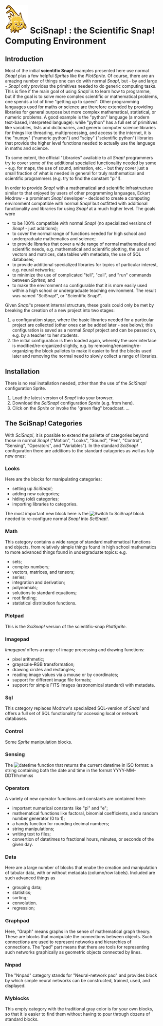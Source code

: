 # <img alt="scientific-snap icon" src="./images/einstein_snap.png" width="75"/> SciSnap! : the Scientific Snap! Computing Environment

## Introduction

Most of the initial **scientific Snap!** examples presented here use normal *Snap!* plus a few helpful *Sprites* like the *PlotSprite*.
Of course, there are an amazing number of things one can do with normal *Snap!*, but - by and large - *Snap!* only provides the primitives needed to do generic computing tasks.
This is fine if the main goal of using *Snap!* is to learn how to programme, but if the goal is to solve more complex scientific or mathematical problems, one spends a lot of time "getting up to speed".
Other programming languages used for maths or science are therefore extended by providing libraries for general purpose but more complex mathematical, statistical, or numeric problems.
A good example is the "python" language (a modern text-based, interpreted language): while "python" has a full set of primitives like variables, lists and dictionaries, and generic computer science libraries for things like threading, multiprocessing, and access to the internet, it is the "numpy" ("numeric python") and "scipy" ("scientific python") libraries that provide the higher level functions needed to actually use the language in maths and science.

To some extent, the official "Libraries" available to all *Snap!* programmers try to cover some of the additional specialied functionality needed by some - e.g. for maps, the use of sound, animation, etc. - but they cover just a small fraction of what is needed in general for truly mathematical and scientific programmers (e.g. try to find the constant "pi"!).

In order to provide *Snap!* with a mathematical and scientific infrastructure similar to that enjoyed by users of other programming languages, Eckart Modrow - a prominant *Snap!* developer - decided to create a computing environment compatible with normal *Snap!* but outfitted with additional functionality and libraries for using *Snap!* at a much higher level.
The goals were
- to be 100% compatible with normal *Snap!* (no specialized versions of *Snap!* - just additions);
- to cover the normal range of functions needed for high school and undergraduate mathematics and science;
- to provide libraries that cover a wide range of normal mathematical and scientific needs, e.g. mathematical and scientific plotting, the use of vectors and matrices, data tables with metadata, the use of SQL databases;
- to provide additional specialized libraries for topics of particular interest, e.g. neural networks;
- to minimize the use of complicated "tell", "call", and "run" commands between *Sprites*; and
- to make the environment so configurable that it is more easily used within a high school or undergraduate teaching environment.
The result was named "SciSnap!", or "Scientific Snap!".

Given *Snap!*'s present internal structure, these goals could only be met by breaking the creation of a new project into two stages:
1. a configuration stage, where the basic libraries needed for a particular project are collected (other ones can be added later - see below); this configuration is saved as a normal *Snap!* project and can be passed on, e.g. by a teacher to her students.
2. the initial configuration is then loaded again, whereby the user interface is modified/re-organized slightly, e.g. by removing/renaming/re-organizing the block palletes to make it easier to find the blocks used later and removing the normal need to slowly collect a range of libraries.

## Installation

There is no real installation needed, other than the use of the *SciSnap!* configuration Sprite.
1. Load the latest version of *Snap!* into your browser.
2. Download the *SciSnap!* configuration *Sprite* (e.g. from here).
3. Click on the *Sprite* or invoke the "green flag" broadcast.
...


## The SciSnap! Categories

With *SciSnap!*, it is possible to extend the pallette of categories beyond those in normal *Snap!* ("Motion", "Looks", "Sound", "Pen", "Control", "Sensing", "Operators", and "Variables").
In the standard *SciSnap!* configuration there are additions to the standard catagories as well as fuly new ones:


### Looks

Here are the blocks for manipulating categories:
- setting up *SciSnap!*;
- adding new categories;
- hiding (old) categories;
- importing libraries to categories.

The most important new block here is the ![Switch to SciSnap!](./images/Switch_to_SciSnap.png) block needed to re-configure normal *Snap!* into *SciSnap!*.


### Math

This category contains a wide range of standard mathematical functions and objects, from relatively simple things found in high school mathematics to more advanced things found in undergraduate topics: e.g.
- sets;
- complex numbers;
- vectors, matrices, and tensors;
- series;
- integration and derivation;
- polynomials;
- solutions to standard equations;
- root finding;
- statistical distribution functions.

### Plotpad

This is the *SciSnap!* version of the scientific-snap *PlotSprite*.

### Imagepad

*Imagepad* offers a range of image processing and drawing functions:
- pixel arithmetic;
- grayscale-RGB transformation;
- drawing circles and rectangles;
- reading image values via a mouse or by coordinates;
- support for different image file formats;
- support for simple FITS images (astronomical standard) with metadata.


### Sql

This category replaces Modrow's specialized SQL-version of *Snap!* and offers a full set of SQL functionality for accessing local or network databases.


### Control

Some *Sprite* manipulation blocks.


### Sensing

The ![datetime](../images/datetime.png) function that returns the current datetime in ISO format: a string containing both the date and time in the format YYYY-MM-DDThh:mm:ss


### Operators

A variety of new operator functions and constants are contained here:
- important numerical constants like "pi" and "e";
- mathematical functions like factoral, binomial coefficients, and a random number generator (0 to 1);
- a handy function for rounding decimal numbers;
- string manipulations;
- writing text to files;
- convertion of datetimes to fractional hours, minutes, or seconds of the given day.


### Data

Here are a large number of blocks that enabe the creation and manipulation of tabular data, with or without metadata (column/row labels).
Included are such advanced things as 
- grouping data;
- statistics;
- sorting;
- convolution.
- regression;


### Graphpad

Here, "Graph" means graphs in the sense of mathematical graph theory.
These are blocks that manipulate the connections between objects.
Such connections are used to represent networks and  hierarchies of connections.
The "pad" part means that there are tools for representing such networks graphically as
geometric objects connected by lines.


### Nnpad

The "Nnpad" category stands for "Neural-network pad" and provides block by which simple neural networks can be constructed, trained, used, and displayed.


### Myblocks

This empty category with the traditional gray color is for your own blocks, so that it is easier to find them without having to pour through dozens of standard blocks.

